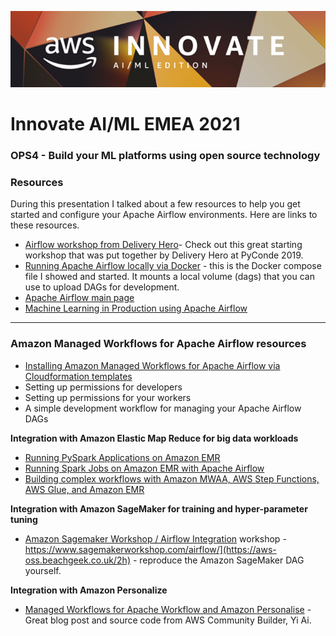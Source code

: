![images/banner.png](images/banner.png)

# Innovate AI/ML EMEA 2021

### OPS4 - Build your ML platforms using open source technology

### Resources

During this presentation I talked about a few resources to help you get started and configure your Apache Airflow environments. Here are links to these resources.

* [Airflow workshop from Delivery Hero](https://github.com/deliveryhero/pyconde2019-airflow-ml-workshop)- Check out this great starting workshop that was put together by Delivery Hero at PyConde 2019.
* [Running Apache Airflow locally via Docker](https://aws-oss.beachgeek.co.uk/3g) - this is the Docker compose file I showed and started. It mounts a local volume (dags) that you can use to upload DAGs for development.
* [Apache Airflow main page](https://airflow.apache.org/)
* [Machine Learning in Production using Apache Airflow](https://aws-oss.beachgeek.co.uk/2g)

---
### Amazon Managed Workflows for Apache Airflow resources

* [Installing Amazon Managed Workflows for Apache Airflow via Cloudformation templates](https://aws-oss.beachgeek.co.uk/3h)
* Setting up permissions for developers
* Setting up permissions for your workers
* A simple development workflow for managing your Apache Airflow DAGs

**Integration with Amazon Elastic Map Reduce for big data workloads**

* [Running PySpark Applications on Amazon EMR](https://aws-oss.beachgeek.co.uk/18)
* [Running Spark Jobs on Amazon EMR with Apache Airflow](https://aws-oss.beachgeek.co.uk/19)
* [Building complex workflows with Amazon MWAA, AWS Step Functions, AWS Glue, and Amazon EMR](https://aws-oss.beachgeek.co.uk/1s)

**Integration with Amazon SageMaker for training and hyper-parameter tuning**

* [Amazon Sagemaker Workshop / Airflow Integration](https://aws-oss.beachgeek.co.uk/2h) workshop - https://www.sagemakerworkshop.com/airflow/](https://aws-oss.beachgeek.co.uk/2h) - reproduce the Amazon SageMaker DAG yourself.

**Integration with Amazon Personalize**

* [Managed Workflows for Apache Workflow and Amazon Personalise](https://aws-oss.beachgeek.co.uk/2e) - Great blog post and source code from AWS Community Builder, Yi Ai.